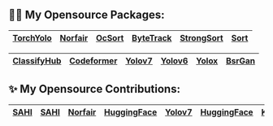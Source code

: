 ## :sauna_man: My Opensource Packages:
|[TorchYolo](https://github.com/kadirnar/torchyolo) | [Norfair](https://github.com/kadirnar/Norfair-Track) | [OcSort](https://github.com/kadirnar/ocsort-pip) |[ByteTrack](https://github.com/kadirnar/bytetrack-pip) | [StrongSort](https://github.com/kadirnar/strongsort-pip) | [Sort](https://github.com/kadirnar/sort-pip) | 
| -- | -- | -- | -- | -- | -- | 


| [ClassifyHub](https://github.com/kadirnar/classifyhub) |  [Codeformer](https://github.com/kadirnar/codeformer-pip) |[Yolov7](https://github.com/kadirnar/yolov7-pip) | [Yolov6](https://github.com/kadirnar/yolov6-pip) | [Yolox](https://github.com/kadirnar/yolox-pip) |[BsrGan](https://github.com/kadirnar/bsrgan-pip)
| -- | -- | -- | -- | -- |-- |

## ✨ My Opensource Contributions:
|[SAHI](https://github.com/obss/sahi/pull/486) | [SAHI](https://github.com/obss/sahi/pull/322) | [Norfair](https://github.com/tryolabs/norfair/pull/147) | [HuggingFace](https://github.com/huggingface/evaluate/pull/275) | [Yolov7](https://github.com/WongKinYiu/yolov7/pull/423) | [HuggingFace](https://github.com/huggingface/hub-docs/pull/639) |[Kornia](https://github.com/kornia/tutorials/pull/33) | [Kornia](https://github.com/kornia/kornia/pull/1871) | 
| -- | -- | -- | -- | -- | -- | -- | -- |
